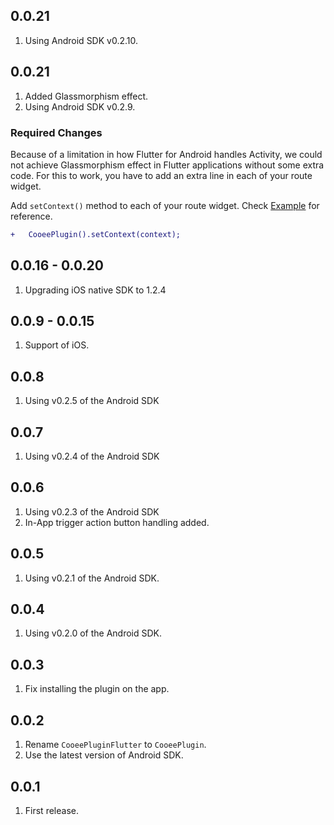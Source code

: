 ## 0.0.21

1. Using Android SDK v0.2.10.

## 0.0.21

1. Added Glassmorphism effect.
2. Using Android SDK v0.2.9.

### Required Changes

Because of a limitation in how Flutter for Android handles Activity, we could not achieve Glassmorphism effect in Flutter applications
 without some extra code. For this to work, you have to add an extra line in each of your route widget.

Add `setContext()` method to each of your route widget. Check [Example](https://pub.dev/packages/cooee_plugin/example) for reference.
   
```diff
+   CooeePlugin().setContext(context);
```

## 0.0.16 - 0.0.20

1. Upgrading iOS native SDK to 1.2.4

## 0.0.9 - 0.0.15

1. Support of iOS.

## 0.0.8

1. Using v0.2.5 of the Android SDK

## 0.0.7

1. Using v0.2.4 of the Android SDK

## 0.0.6

1. Using v0.2.3 of the Android SDK
2. In-App trigger action button handling added.

## 0.0.5

1. Using v0.2.1 of the Android SDK.

## 0.0.4

1. Using v0.2.0 of the Android SDK.

## 0.0.3

1. Fix installing the plugin on the app.

## 0.0.2

1. Rename `CooeePluginFlutter` to `CooeePlugin`.
2. Use the latest version of Android SDK.

## 0.0.1

1. First release.

